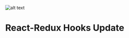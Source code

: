 ![alt text](https://www.bacancytechnology.com/blog/wp-content/uploads/2018/07/Structure-Your-React-Redux-banner.png "React-Redux Hooks Update")

# React-Redux Hooks Update
